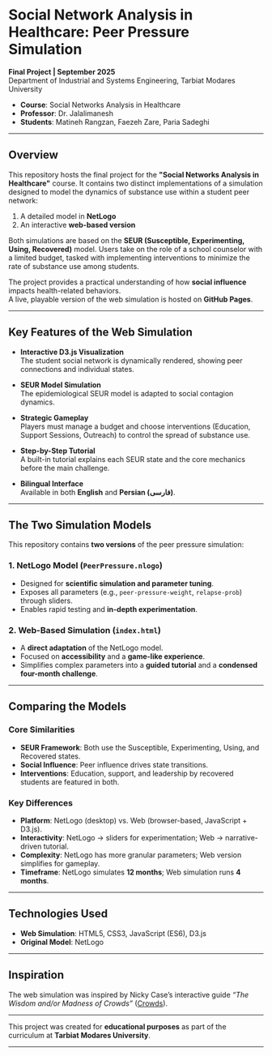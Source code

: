 # Social Network Analysis in Healthcare: Peer Pressure Simulation  
**Final Project | September 2025**  
Department of Industrial and Systems Engineering, Tarbiat Modares University  
- **Course**: Social Networks Analysis in Healthcare  
- **Professor**: Dr. Jalalimanesh  
- **Students**: Matineh Rangzan, Faezeh Zare, Paria Sadeghi  

---

## Overview
This repository hosts the final project for the **"Social Networks Analysis in Healthcare"** course. It contains two distinct implementations of a simulation designed to model the dynamics of substance use within a student peer network:

1. A detailed model in **NetLogo**  
2. An interactive **web-based version**  

Both simulations are based on the **SEUR (Susceptible, Experimenting, Using, Recovered)** model. Users take on the role of a school counselor with a limited budget, tasked with implementing interventions to minimize the rate of substance use among students.  

The project provides a practical understanding of how **social influence** impacts health-related behaviors.  
A live, playable version of the web simulation is hosted on **GitHub Pages**.

---

## Key Features of the Web Simulation
- **Interactive D3.js Visualization**  
  The student social network is dynamically rendered, showing peer connections and individual states.  

- **SEUR Model Simulation**  
  The epidemiological SEUR model is adapted to social contagion dynamics.  

- **Strategic Gameplay**  
  Players must manage a budget and choose interventions (Education, Support Sessions, Outreach) to control the spread of substance use.  

- **Step-by-Step Tutorial**  
  A built-in tutorial explains each SEUR state and the core mechanics before the main challenge.  

- **Bilingual Interface**  
  Available in both **English** and **Persian (فارسی)**.  

---

## The Two Simulation Models
This repository contains **two versions** of the peer pressure simulation:

### 1. NetLogo Model (`PeerPressure.nlogo`)
- Designed for **scientific simulation and parameter tuning**.  
- Exposes all parameters (e.g., `peer-pressure-weight`, `relapse-prob`) through sliders.  
- Enables rapid testing and **in-depth experimentation**.  

### 2. Web-Based Simulation (`index.html`)
- A **direct adaptation** of the NetLogo model.  
- Focused on **accessibility** and a **game-like experience**.  
- Simplifies complex parameters into a **guided tutorial** and a **condensed four-month challenge**.  

---

## Comparing the Models

### Core Similarities
- **SEUR Framework**: Both use the Susceptible, Experimenting, Using, and Recovered states.  
- **Social Influence**: Peer influence drives state transitions.  
- **Interventions**: Education, support, and leadership by recovered students are featured in both.  

### Key Differences
- **Platform**: NetLogo (desktop) vs. Web (browser-based, JavaScript + D3.js).  
- **Interactivity**: NetLogo → sliders for experimentation; Web → narrative-driven tutorial.  
- **Complexity**: NetLogo has more granular parameters; Web version simplifies for gameplay.  
- **Timeframe**: NetLogo simulates **12 months**; Web simulation runs **4 months**.  

---

## Technologies Used
- **Web Simulation**: HTML5, CSS3, JavaScript (ES6), D3.js  
- **Original Model**: NetLogo  

---

## Inspiration
The web simulation was inspired by Nicky Case’s interactive guide *“The Wisdom and/or Madness of Crowds”* ([Crowds](https://ncase.me/crowds/)).   

---
This project was created for **educational purposes** as part of the curriculum at **Tarbiat Modares University**.  

---
